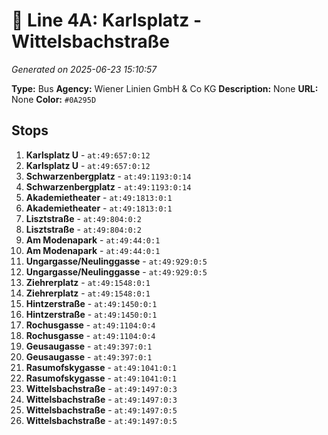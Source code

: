 # 🚌 Line 4A: Karlsplatz - Wittelsbachstraße

*Generated on 2025-06-23 15:10:57*

**Type:** Bus
**Agency:** Wiener Linien GmbH & Co KG
**Description:** None
**URL:** None
**Color:** `#0A295D`

## Stops

1. **Karlsplatz U** - `at:49:657:0:12`
2. **Karlsplatz U** - `at:49:657:0:12`
3. **Schwarzenbergplatz** - `at:49:1193:0:14`
4. **Schwarzenbergplatz** - `at:49:1193:0:14`
5. **Akademietheater** - `at:49:1813:0:1`
6. **Akademietheater** - `at:49:1813:0:1`
7. **Lisztstraße** - `at:49:804:0:2`
8. **Lisztstraße** - `at:49:804:0:2`
9. **Am Modenapark** - `at:49:44:0:1`
10. **Am Modenapark** - `at:49:44:0:1`
11. **Ungargasse/Neulinggasse** - `at:49:929:0:5`
12. **Ungargasse/Neulinggasse** - `at:49:929:0:5`
13. **Ziehrerplatz** - `at:49:1548:0:1`
14. **Ziehrerplatz** - `at:49:1548:0:1`
15. **Hintzerstraße** - `at:49:1450:0:1`
16. **Hintzerstraße** - `at:49:1450:0:1`
17. **Rochusgasse** - `at:49:1104:0:4`
18. **Rochusgasse** - `at:49:1104:0:4`
19. **Geusaugasse** - `at:49:397:0:1`
20. **Geusaugasse** - `at:49:397:0:1`
21. **Rasumofskygasse** - `at:49:1041:0:1`
22. **Rasumofskygasse** - `at:49:1041:0:1`
23. **Wittelsbachstraße** - `at:49:1497:0:3`
24. **Wittelsbachstraße** - `at:49:1497:0:3`
25. **Wittelsbachstraße** - `at:49:1497:0:5`
26. **Wittelsbachstraße** - `at:49:1497:0:5`
